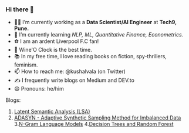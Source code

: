 ### Hi there 👋

- 🕵🏻 I’m currently working as a __Data Scientist/AI Engineer__ at __Tech9, Pune.__
- 🌱 I’m currently learning _NLP, ML, Quantitative Finance, Econometrics._
- ⚽️ I am an ardent Liverpool F.C fan! 
- 🍷 Wine'O Clock is the best time.
- 📚 In my free time, I love reading books on fiction, spy-thrillers, feminism. 
- 📫 How to reach me: @kushalvala (on Twitter) 
- ✍️ I frequently write blogs on Medium and DEV.to
- 😄 Pronouns: he/him 

Blogs:  
1. [Latent Semantic Analysis (LSA)](https://towardsdatascience.com/latent-semantic-analysis-distributional-semantics-in-nlp-ea84bf686b50?sk=d9e9f187671da94f531c4eae059b4d65)
2. [ADASYN - Adaptive Synthetic Sampling Method for Imbalanced Data](https://towardsdatascience.com/adasyn-adaptive-synthetic-sampling-method-for-imbalanced-data-602a3673ba16?sk=bc71e8be723b2730e7a923311cb74f4b)
3.[N-Gram Language Models](https://towardsdatascience.com/n-gram-language-models-af6085435eeb)
4.[Decision Trees and Random Forest](https://towardsdatascience.com/tree-based-methods-classification-9729c5d14bc3?sk=e497fbbc2b5872af70adf290ab6530b6)
